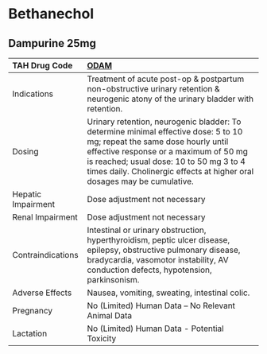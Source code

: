 # Bethanechol

## Dampurine 25mg

| TAH Drug Code      | [**ODAM**](https://www.tahsda.org.tw/drugs/hissearch.php?drug_code=ODAM)                                                                                                                                                                                                                 |
|:-------------------|:-----------------------------------------------------------------------------------------------------------------------------------------------------------------------------------------------------------------------------------------------------------------------------------------|
| Indications        | Treatment of acute post-op & postpartum non-obstructive urinary retention & neurogenic atony of the urinary bladder with retention.                                                                                                                                                      |
| Dosing             | Urinary retention, neurogenic bladder: To determine minimal effective dose: 5 to 10 mg; repeat the same dose hourly until effective response or a maximum of 50 mg is reached; usual dose: 10 to 50 mg 3 to 4 times daily. Cholinergic effects at higher oral dosages may be cumulative. |
| Hepatic Impairment | Dose adjustment not necessary                                                                                                                                                                                                                                                            |
| Renal Impairment   | Dose adjustment not necessary                                                                                                                                                                                                                                                            |
| Contraindications  | Intestinal or urinary obstruction, hyperthyroidism, peptic ulcer disease, epilepsy, obstructive pulmonary disease, bradycardia, vasomotor instability, AV conduction defects, hypotension, parkinsonism.                                                                                 |
| Adverse Effects    | Nausea, vomiting, sweating, intestinal colic.                                                                                                                                                                                                                                            |
| Pregnancy          | No (Limited) Human Data – No Relevant Animal Data                                                                                                                                                                                                                                        |
| Lactation          | No (Limited) Human Data - Potential Toxicity                                                                                                                                                                                                                                             |

